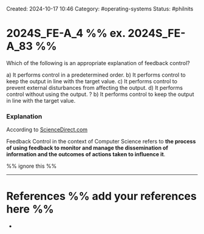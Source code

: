Created: 2024-10-17 10:46
Category: #operating-systems
Status: #philnits



# 2024S_FE-A_4 %% ex. 2024S_FE-A_83 %%

Which of the following is an appropriate explanation of feedback control?

a) It performs control in a predetermined order.
b) It performs control to keep the output in line with the target value.
c) It performs control to prevent external disturbances from affecting the output.
d) It performs control without using the output.
?
b) It performs control to keep the output in line with the target value.
### Explanation

According to [ScienceDirect.com](https://www.sciencedirect.com/topics/computer-science/feedback-control#:~:text=Feedback%20Control%20in%20the%20context,actions%20taken%20to%20influence%20it.)

Feedback Control in the context of Computer Science refers to **the process of using feedback to monitor and manage the dissemination of information and the outcomes of actions taken to influence it**.




%% ignore this %%
<!--SR:!2024-10-21,3,250-->
---









# References %% add your references here %%
- 